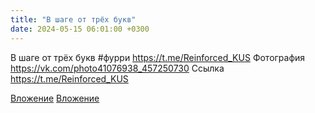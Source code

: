 ```yaml
---
title: "В шаге от трёх букв"
date: 2024-05-15 06:01:00 +0300
---
```


В шаге от трёх букв
#фурри
https://t.me/Reinforced_KUS
Фотография
https://vk.com/photo41076938_457250730
Ссылка
https://t.me/Reinforced_KUS

[Вложение](https://vk.com/photo41076938_457250730)
[Вложение](https://t.me/Reinforced_KUS)

